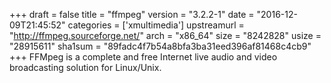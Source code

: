 +++
draft = false
title = "ffmpeg"
version = "3.2.2-1"
date = "2016-12-09T21:45:52"
categories = ['xmultimedia']
upstreamurl = "http://ffmpeg.sourceforge.net/"
arch = "x86_64"
size = "8242828"
usize = "28915611"
sha1sum = "89fadc4f7b54a8bfa3ba31eed396af81468c4cb9"
+++
FFMpeg is a complete and free Internet live audio and video broadcasting solution for Linux/Unix.